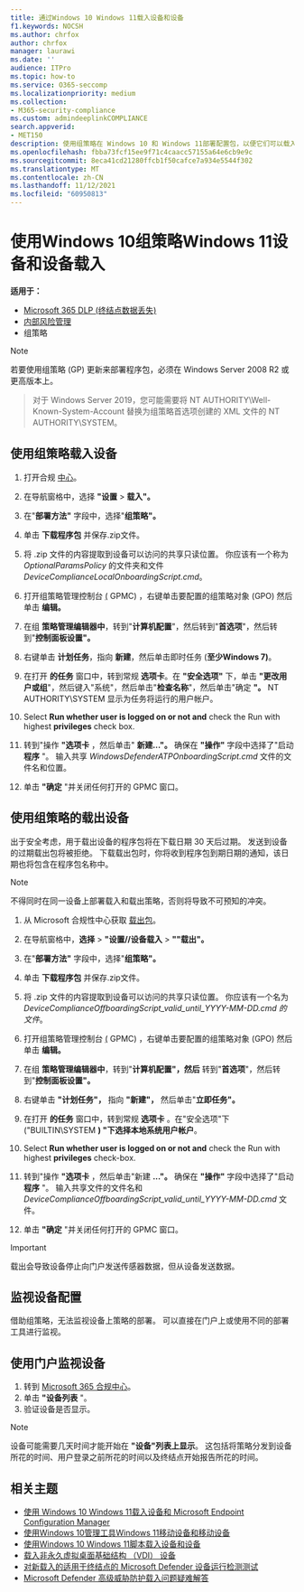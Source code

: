 ```yaml
---
title: 通过Windows 10 Windows 11载入设备和设备
f1.keywords: NOCSH
ms.author: chrfox
author: chrfox
manager: laurawi
ms.date: ''
audience: ITPro
ms.topic: how-to
ms.service: O365-seccomp
ms.localizationpriority: medium
ms.collection:
- M365-security-compliance
ms.custom: admindeeplinkCOMPLIANCE
search.appverid:
- MET150
description: 使用组策略在 Windows 10 和 Windows 11部署配置包，以便它们可以载入到服务。
ms.openlocfilehash: fbba73fcf15ee9f71c4caacc57155a64e6cb9e9c
ms.sourcegitcommit: 8eca41cd21280ffcb1f50cafce7a934e5544f302
ms.translationtype: MT
ms.contentlocale: zh-CN
ms.lasthandoff: 11/12/2021
ms.locfileid: "60950813"
---
```

# <a name="onboard-windows-10-devices-and-windows-11-using-group-policy"></a>使用Windows 10组策略Windows 11设备和设备载入 

**适用于：**

- [Microsoft 365 DLP (终结点数据丢失) ](./endpoint-dlp-learn-about.md)
- [内部风险管理](insider-risk-management.md#learn-about-insider-risk-management-in-microsoft-365)
- 组策略

> [!NOTE]
> 若要使用组策略 (GP) 更新来部署程序包，必须在 Windows Server 2008 R2 或更高版本上。

> 对于 Windows Server 2019，您可能需要将 NT AUTHORITY\Well-Known-System-Account 替换为组策略首选项创建的 XML 文件的 NT AUTHORITY\SYSTEM。

## <a name="onboard-devices-using-group-policy"></a>使用组策略载入设备

1. 打开合规 [中心](https://compliance.microsoft.com)。

2. 在导航窗格中，选择 **"设置**  >  **载入"。**

3. 在"**部署方法"** 字段中，选择"**组策略"。**

4. 单击 **下载程序包** 并保存.zip文件。

5. 将 .zip 文件的内容提取到设备可以访问的共享只读位置。 你应该有一个称为 *OptionalParamsPolicy* 的文件夹和文件 *DeviceComplianceLocalOnboardingScript.cmd*。

6. 打开组策略管理控制台 [ (](/internet-explorer/ie11-deploy-guide/group-policy-and-group-policy-mgmt-console-ie11) GPMC) ，右键单击要配置的组策略对象 (GPO) 然后单击 **编辑。**

7. 在组 **策略管理编辑器中**，转到"**计算机配置**"，然后转到"**首选项**"，然后转到"**控制面板设置"。**

8. 右键单击 **计划任务**，指向 **新建**，然后单击即时任务 (**至少Windows 7)**。

9. 在打开 **的任务** 窗口中，转到常规 **选项卡**。在 **"安全选项"** 下，单击 **"更改用户或组**"，然后键入"系统"，然后单击"**检查名称**"，然后单击"确定 **"。** NT AUTHORITY\SYSTEM 显示为任务将运行的用户帐户。

10. Select **Run whether user is logged on or not and** check the Run with highest **privileges** check box.

11. 转到"操作 **"选项卡** ，然后单击" **新建..."。** 确保在 **"操作"** 字段中选择了"启动 **程序** "。 输入共享 *WindowsDefenderATPOnboardingScript.cmd* 文件的文件名和位置。

12. 单击 **"确定** "并关闭任何打开的 GPMC 窗口。

## <a name="offboard-devices-using-group-policy"></a>使用组策略的载出设备
出于安全考虑，用于载出设备的程序包将在下载日期 30 天后过期。 发送到设备的过期载出包将被拒绝。 下载载出包时，你将收到程序包到期日期的通知，该日期也将包含在程序包名称中。

> [!NOTE]
> 不得同时在同一设备上部署载入和载出策略，否则将导致不可预知的冲突。

1. 从 Microsoft 合规性中心获取 [载出包](https://compliance.microsoft.com/compliancesettings/deviceonboarding)。

2. 在导航窗格中，**选择**  >  **"设置//设备载入**  >  **""载出"。**

3. 在"**部署方法"** 字段中，选择"**组策略"。**

4. 单击 **下载程序包** 并保存.zip文件。

5. 将 .zip 文件的内容提取到设备可以访问的共享只读位置。 你应该有一个名为 *DeviceComplianceOffboardingScript_valid_until_YYYY-MM-DD.cmd 的文件*。

6. 打开组策略管理控制台 [ (](/internet-explorer/ie11-deploy-guide/group-policy-and-group-policy-mgmt-console-ie11) GPMC) ，右键单击要配置的组策略对象 (GPO) 然后单击 **编辑。**

7. 在组 **策略管理编辑器中**，转到"**计算机配置"，然后** 转到"**首选项**"，然后转到"**控制面板设置"。**

8. 右键单击 **"计划任务"，** 指向 **"新建"，** 然后单击"**立即任务"。**

9. 在打开 **的任务** 窗口中，转到常规 **选项卡** 。在"安全选项"下 ("BUILTIN\SYSTEM **) "下选择本地系统用户帐户**。

10. Select **Run whether user is logged on or not and** check the Run with highest **privileges** check-box.

11. 转到"操作 **"选项卡** ，然后单击"新建 **..."。** 确保在 **"操作"** 字段中选择了"启动 **程序** "。 输入共享文件的文件名和  *DeviceComplianceOffboardingScript_valid_until_YYYY-MM-DD.cmd* 文件。

12. 单击 **"确定** "并关闭任何打开的 GPMC 窗口。

> [!IMPORTANT]
> 载出会导致设备停止向门户发送传感器数据，但从设备发送数据。


## <a name="monitor-device-configuration"></a>监视设备配置
借助组策略，无法监视设备上策略的部署。 可以直接在门户上或使用不同的部署工具进行监视。

## <a name="monitor-devices-using-the-portal"></a>使用门户监视设备
1. 转到 <a href="https://go.microsoft.com/fwlink/p/?linkid=2077149" target="_blank">Microsoft 365 合规中心</a>。
2. 单击 **"设备列表** "。
3. 验证设备是否显示。

> [!NOTE]
> 设备可能需要几天时间才能开始在 **"设备"列表上显示**。 这包括将策略分发到设备所花的时间、用户登录之前所花的时间以及终结点开始报告所花的时间。


## <a name="related-topics"></a>相关主题
- [使用 Windows 10 Windows 11载入设备和 Microsoft Endpoint Configuration Manager](device-onboarding-sccm.md)
- [使用Windows 10管理工具Windows 11移动设备和移动设备](device-onboarding-mdm.md)
- [使用Windows 10 Windows 11脚本载入设备和设备](device-onboarding-script.md)
- [载入非永久虚拟桌面基础结构 （VDI） 设备](device-onboarding-vdi.md)
- [对新载入的适用于终结点的 Microsoft Defender 设备运行检测测试](/windows/security/threat-protection/microsoft-defender-atp/run-detection-test)
- [Microsoft Defender 高级威胁防护载入问题疑难解答](/windows/security/threat-protection/microsoft-defender-atp/troubleshoot-onboarding)